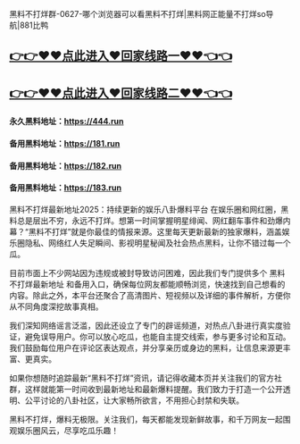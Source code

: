 黑料不打烊群-0627-哪个浏览器可以看黑料不打烊|黑料网正能量不打烊so导航|881比鸭

## [👉👉♥♥点此进入♥回家线路一♥♥👈👈](https://unpkg.com/182run/index.html)
## [👉👉♥♥点此进入♥回家线路二♥♥👈👈](https://unpkg.com/182-1run/index.html)

#### 永久黑料地址：https://444.run
#### 备用黑料地址：https://181.run
#### 备用黑料地址：https://182.run
#### 备用黑料地址：https://183.run


黑料不打烊最新地址2025：持续更新的娱乐八卦爆料平台
在娱乐圈和网红圈，黑料总是层出不穷，永远不打烊。想第一时间掌握明星绯闻、网红翻车事件和劲爆内幕？“黑料不打烊”就是你最佳的情报来源。这里每天更新最新的独家爆料，涵盖娱乐圈隐私、网络红人失足瞬间、影视明星秘闻及社会热点黑料，让你不错过每一个瓜。

目前市面上不少网站因为违规或被封导致访问困难，因此我们专门提供多个 黑料不打烊最新地址 和备用入口，确保每位网友都能顺畅浏览，快速找到自己想看的内容。除此之外，本平台还聚合了高清图片、短视频以及详细的事件解析，方便你从不同角度深挖故事真相。

我们深知网络谣言泛滥，因此还设立了专门的辟谣频道，对热点八卦进行真实度验证，避免误导用户。你可以放心吃瓜，也能自主提交线索，参与更多讨论和互动。我们鼓励每位用户在评论区表达观点，并分享亲历或身边的黑料，让信息来源更丰富、更真实。

如果你想随时追踪最新“黑料不打烊”资讯，请记得收藏本页并关注我们的官方社群，这样就能第一时间收到最新地址和最新爆料提醒。我们致力于打造一个公开透明、公平讨论的八卦社区，让大家畅所欲言，不用担心封禁和失联。

黑料不打烊，爆料无极限。关注我们，每天都能发现新鲜故事，和千万网友一起围观娱乐圈风云，尽享吃瓜乐趣！





